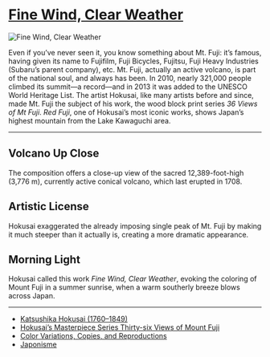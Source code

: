 # [Fine Wind, Clear Weather](http://artsmia.github.io/griot/#/o/7505)
![Fine Wind, Clear Weather](http://api.artsmia.org/images/7505/large.jpg)

Even if you’ve never seen it, you know something about Mt. Fuji: it’s famous, having given its name to Fujifilm, Fuji Bicycles, Fujitsu, Fuji Heavy Industries (Subaru’s parent company), etc. Mt. Fuji, actually an active volcano, is part of the national soul, and always has been. In 2010, nearly 321,000 people climbed its summit—a record—and in 2013 it was added to the UNESCO World Heritage List. The artist Hokusai, like many artists before and since, made Mt. Fuji the subject of his work, the wood block print series *36 Views of Mt Fuji*. *Red Fuji*, one of Hokusai’s most iconic works, shows Japan’s highest mountain from the Lake Kawaguchi area. 

---

## Volcano Up Close

The composition offers a close-up view of the sacred 12,389-foot-high (3,776 m), currently active conical volcano, which last erupted in 1708.

## Artistic License

Hokusai exaggerated the already imposing single peak of Mt. Fuji by making it much steeper than it actually is, creating a more dramatic appearance.

## Morning Light

Hokusai called this work *Fine Wind, Clear Weather*, evoking the coloring of Mount Fuji in a summer sunrise, when a warm southerly breeze blows across Japan.

---

* [Katsushika Hokusai (1760–1849)](../stories/katsushika-hokusai-1760-1849.md)
* [Hokusai’s Masterpiece Series Thirty-six Views of Mount Fuji](../stories/hokusai-s-masterpiece-series-thirty-six-views-of-mount-fuji.md)
* [Color Variations, Copies, and Reproductions](../stories/color-variations-copies-and-reproductions.md)
* [Japonisme](../stories/japonisme.md)
